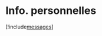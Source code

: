 # Info. personnelles

[!include[messages](infopersonnelles.messages.autogen.md)]























